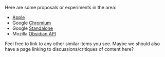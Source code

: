 Here are some proposals or experiments in the area:

- [Apple](https://github.com/gpuweb/proposals/tree/master/WebGPU-Apple)
- Google [Chromium](https://github.com/gpuweb/nxt-chromium)
- Google [Standalone](https://github.com/gpuweb/nxt-standalone)
- Mozilla [Obsidian API](https://github.com/KhronosGroup/WebGLNext-Proposals/tree/master/Obsidian-Mozilla)

Feel free to link to any other similar items you see. Maybe we should also have a page linking to discussions/critiques of content here?